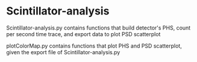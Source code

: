 # Scintillator-analysis
Scintillator-analysis.py contains functions that build detector's PHS, count per second time trace, and export data to plot PSD scatterplot

plotColorMap.py contains functions that plot PHS and PSD scatterplot, given the export file of Scintillator-analysis.py
